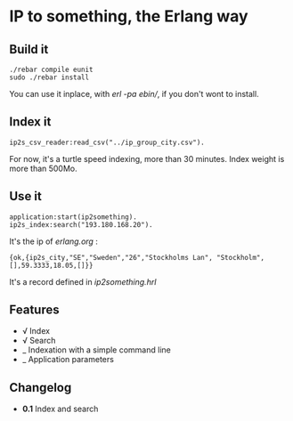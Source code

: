 IP to something, the Erlang way
===============================

Build it
--------

	./rebar compile eunit
	sudo ./rebar install

You can use it inplace, with _erl -pa ebin/_, if you don't wont to install.

Index it
--------

	ip2s_csv_reader:read_csv("../ip_group_city.csv").

For now, it's a turtle speed indexing, more than 30 minutes.
Index weight is more than 500Mo.

Use it
------

	application:start(ip2something).
	ip2s_index:search("193.180.168.20").

It's the ip of _erlang.org_ :

	{ok,{ip2s_city,"SE","Sweden","26","Stockholms Lan", "Stockholm",[],59.3333,18.05,[]}}

It's a record defined in _ip2something.hrl_

Features
--------

 * √ Index
 * √ Search
 * _ Indexation with a simple command line
 * _ Application parameters

Changelog
---------

 * **0.1** Index and search